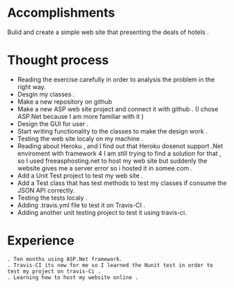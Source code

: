 # Accomplishments 
Bulid and create a simple web site that presenting the deals of hotels . 

# Thought process 
- Reading the exercise carefully in order to analysis the problem in the right way.
- Desgin my classes .
- Make a new repository on github 
- Make a new ASP web site project and connect it with github . (I chose ASP.Net because I am more familiar with it )
- Design the GUI for user .
- Start writing functionality to the classes to make the design work . 
- Testing the web site localy on my machine . 
- Reading about Heroku , and I find out that Heroku dosenot support .Net enviroment with framework 4 I am still trying to find a solution for that , so I used freeasphosting.net to host my web site but suddenly the website gives me a server error so i hosted it in somee.com .
- Add a Unit Test project to test my web site .
- Add a Test class that has test methods to test my classes if consume the JSON API correctly.
- Testing the tests localy .
- Adding .travis.yml file to test it on Travis-CI . 
- Adding another unit testing project to test it using travis-ci.

# Experience 
```
. Ten months using ASP.Net framework.
. Travis-CI its new for me so I learned the Nunit test in order to test my project on travis-Ci . 
. Learning how to host my website online .

```
